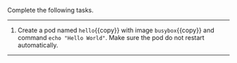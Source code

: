 Complete the following tasks.

---

1. Create a pod named `hello`{{copy}} with image `busybox`{{copy}} and command `echo "Hello World"`. Make sure the pod do not restart automatically.

---
<br/>
<br/>
